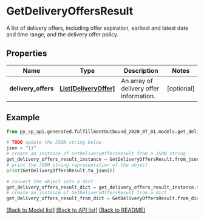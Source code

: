 # GetDeliveryOffersResult

A list of delivery offers, including offer expiration, earliest and latest date and time range, and the delivery offer policy.

## Properties

Name | Type | Description | Notes
------------ | ------------- | ------------- | -------------
**delivery_offers** | [**List[DeliveryOffer]**](DeliveryOffer.md) | An array of delivery offer information. | [optional] 

## Example

```python
from py_sp_api.generated.fulfillmentOutbound_2020_07_01.models.get_delivery_offers_result import GetDeliveryOffersResult

# TODO update the JSON string below
json = "{}"
# create an instance of GetDeliveryOffersResult from a JSON string
get_delivery_offers_result_instance = GetDeliveryOffersResult.from_json(json)
# print the JSON string representation of the object
print(GetDeliveryOffersResult.to_json())

# convert the object into a dict
get_delivery_offers_result_dict = get_delivery_offers_result_instance.to_dict()
# create an instance of GetDeliveryOffersResult from a dict
get_delivery_offers_result_from_dict = GetDeliveryOffersResult.from_dict(get_delivery_offers_result_dict)
```
[[Back to Model list]](../README.md#documentation-for-models) [[Back to API list]](../README.md#documentation-for-api-endpoints) [[Back to README]](../README.md)


